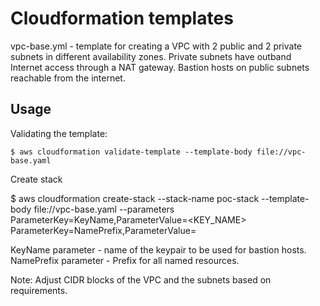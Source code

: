 Cloudformation templates
========================

vpc-base.yml - template for creating a VPC with 2 public and 2 private subnets in different availability zones. Private subnets have outband Internet access through a NAT gateway. Bastion hosts on public subnets reachable from the internet.

Usage
-----

Validating the template:

	$ aws cloudformation validate-template --template-body file://vpc-base.yaml
	
Create stack
  
  $ aws cloudformation create-stack --stack-name poc-stack --template-body file://vpc-base.yaml --parameters ParameterKey=KeyName,ParameterValue=<KEY_NAME> ParameterKey=NamePrefix,ParameterValue=<PREFIX>
  
KeyName parameter - name of the keypair to be used for bastion hosts.
NamePrefix parameter - Prefix for all named resources.

Note: Adjust CIDR blocks of the VPC and the subnets based on requirements.
